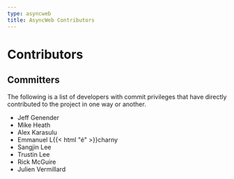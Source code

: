 ```yaml
---
type: asyncweb
title: AsyncWeb Contributors
---
```


# Contributors

## Committers

The following is a list of developers with commit privileges that have directly contributed to the project in one way or another.

* Jeff Genender
* Mike Heath
* Alex Karasulu
* Emmanuel L{{< html "&eacute;" >}}charny
* Sangjin Lee
* Trustin Lee
* Rick McGuire
* Julien Vermillard
